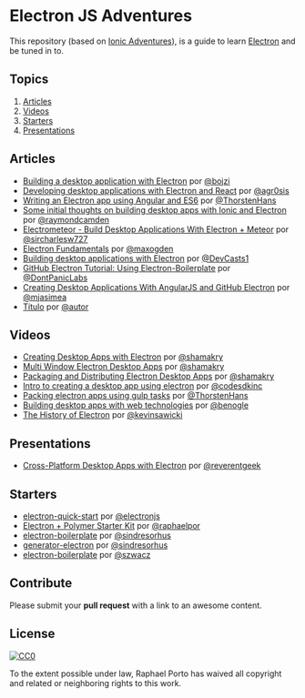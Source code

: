 # Electron JS Adventures

This repository (based on [Ionic Adventures](https://github.com/juarezpaf/ionic-adventures)), is a guide to learn [Electron](http://electron.atom.io/) and be tuned in to.


## Topics

  1. [Articles](#articles)
  2. [Videos](#videos)
  3. [Starters](#starters)
  4. [Presentations](#presentations)


## Articles

* [Building a desktop application with Electron](https://medium.com/developers-writing/building-a-desktop-application-with-electron-204203eeb658) por [@bojzi](http://twiiter.com/)
* [Developing desktop applications with Electron and React](https://medium.com/@Agro/developing-desktop-applications-with-electron-and-react-40d117d97564) por [@agr0sis](http://twiiter.com/agr0sis)
* [Writing an Electron app using Angular and ES6](http://www.xplatform.rocks/2015/05/04/writing-an-electron-atom-shell-app-using-angular-and-es6/) por [@ThorstenHans](http://twiiter.com/ThorstenHans)
* [Some initial thoughts on building desktop apps with Ionic and Electron](http://www.raymondcamden.com/2015/07/23/some-initial-thoughts-on-building-desktop-apps-with-ionic-and-electron) por [@raymondcamden](http://twiiter.com/raymondcamden)
* [Electrometeor - Build Desktop Applications With Electron + Meteor](https://sircharleswatson.github.io/2015/04/30/Electrometeor-Build-Desktop-Applications-With-Electron-Meteor.html) por [@sircharlesw727](http://twiiter.com/sircharlesw727)
* [Electron Fundamentals](http://maxogden.com/electron-fundamentals.html) por [@maxogden](http://twiiter.com/maxogden)
* [Building desktop applications with Electron](https://www.devcasts.io/p/building-desktop-applications-with-electron/) por [@DevCasts1](http://twiiter.com/DevCasts1)
* [GitHub Electron Tutorial: Using Electron-Boilerplate](http://www.dontpaniclabs.com/blog/post/2015/08/04/github-electron-tutorial-using-electron-boilerplate/) por [@DontPanicLabs](http://twiiter.com/DontPanicLabs)
* [Creating Desktop Applications With AngularJS and GitHub Electron](https://scotch.io/tutorials/creating-desktop-applications-with-angularjs-and-github-electron) por [@mjasimea](http://twiiter.com/mjasimea)
* [Título](link) por [@autor](http://twiiter.com/)


## Videos

* [Creating Desktop Apps with Electron](https://www.youtube.com/watch?v=ojX5yz35v4M) por [@shamakry](http://twiiter.com/shamakry)
* [Multi Window Electron Desktop Apps](https://www.youtube.com/watch?v=K-H2amwQ_pU) por [@shamakry](http://twiiter.com/shamakry)
* [Packaging and Distributing Electron Desktop Apps](https://www.youtube.com/watch?v=dz5SnmBzBXc) por [@shamakry](http://twiiter.com/shamakry)
* [Intro to creating a desktop app using electron](https://www.youtube.com/watch?v=UfhRTHe_-Ts) por [@codesdkinc](http://twiiter.com/codesdkinc)
* [Packing electron apps using gulp tasks](https://www.youtube.com/watch?v=ZhLG0O4W190) por [@ThorstenHans](http://twiiter.com/ThorstenHans)
* [Building desktop apps with web technologies](https://www.youtube.com/watch?v=WChjh5zaUdw) por [@benogle](http://twiiter.com/benogle)
* [The History of Electron](https://www.youtube.com/watch?v=tP8Yp1boQ9c) por [@kevinsawicki](http://twiiter.com/kevinsawicki)


## Presentations

* [Cross-Platform Desktop Apps with Electron](http://pt.slideshare.net/reverentgeek/crossplatform-desktop-apps-with-electron?qid=186f8764-9ec3-4f6a-acfa-31ca7d38c2d1&v=default&b=&from_search=3) por [@reverentgeek](http://twiiter.com/reverentgeek)


## Starters

* [electron-quick-start](https://github.com/atom/electron-quick-start) por [@electronjs](http://twiiter.com/electronjs)
* [Electron + Polymer Starter Kit](https://github.com/raphaelpor/electron-polymer-starter-kit) por [@raphaelpor](http://twiiter.com/raphaelpor)
* [electron-boilerplate](https://github.com/sindresorhus/electron-boilerplate) por [@sindresorhus](http://twiiter.com/sindresorhus)
* [generator-electron](https://github.com/sindresorhus/generator-electron) por [@sindresorhus](http://twiiter.com/sindresorhus)
* [electron-boilerplate](https://github.com/szwacz/electron-boilerplate) por [@szwacz](http://github.com/szwacz)


## Contribute

Please submit your **pull request** with a link to an awesome content.


## License

[![CC0](http://i.creativecommons.org/p/zero/1.0/88x31.png)](http://creativecommons.org/publicdomain/zero/1.0/)

To the extent possible under law, Raphael Porto has waived all copyright and related or neighboring rights to this work.
